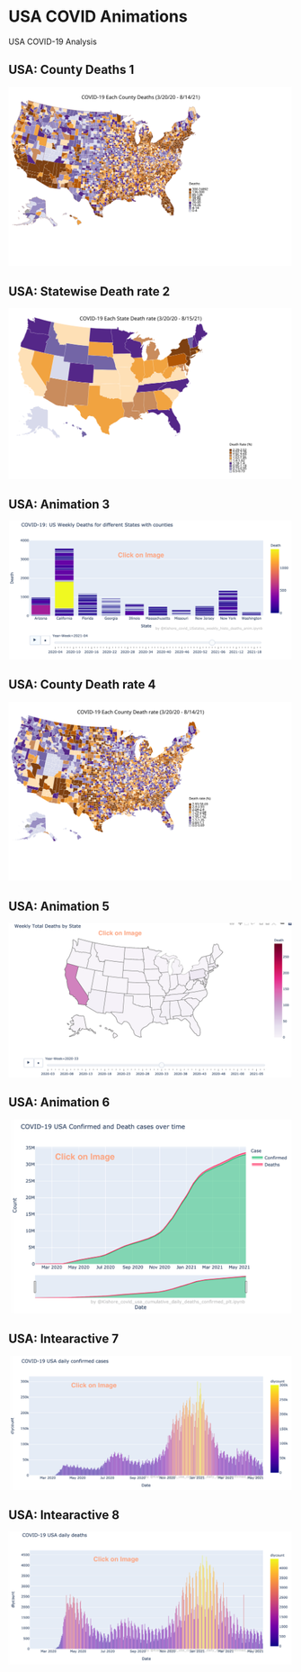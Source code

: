 # USA COVID Animations
USA COVID-19 Analysis

## USA: County Deaths 1
<img src="https://github.com/Kishore1818/Animations/blob/0733a1dad50aa55d55a4e95e66fba70ece476c43/USA_covid/USA_covid_counties_deaths_choropleth_map.svg">

## USA: Statewise Death rate 2
<img src="https://github.com/Kishore1818/Animations/blob/2e80a7a712ebd4fa36a8758d608ba9c8bcf46b75/USA_covid/USA_covid_different_chorpleth_maps1_deathrate.svg">

## USA: Animation 3
[<img src="https://github.com/Kishore1818/Animations/blob/f082d61a80e6256cd9732a9380846172b8e5b4a7/USA_covid/sample_pics/Covid_USstates_weekly_histo_deaths_anim.png">](https://kishore1818.github.io/Animations/USA_covid/covid_USstates_weekly_histo_deaths_anim.html)

## USA: County Death rate 4
<img src="https://github.com/Kishore1818/Animations/blob/f5da1831286e8172ce0a457a4a824e13f439b54e/USA_covid/USA_covid_counties_deaths_choropleth_map_deathrate.svg">

## USA: Animation 5
[<img src="https://github.com/Kishore1818/Animations/blob/67e00b4eeca3c959da7a901e45de465832b795e8/USA_covid/sample_pics/covid_USststes_deaths_animation.png">](https://kishore1818.github.io/Animations/USA_covid/covid_USststes_deaths_animation.html)

## USA: Animation 6
[<img src="https://github.com/Kishore1818/Animations/blob/c779dfe9bf42fddd0e4e412fb91392ae53a36728/USA_covid/sample_pics/covid_usa_cumulative_daily_deaths_confirmed_plt.png">](https://kishore1818.github.io/Animations/USA_covid/covid_usa_cumulative_daily_deaths_confirmed_plt.html)

## USA: Intearactive 7
[<img src="https://github.com/Kishore1818/Animations/blob/23edb1db4b53fc699d87ffc37a53d55e16003790/USA_covid/sample_pics/covid_confirmed_dailybars_USA.png">](https://kishore1818.github.io/Animations/USA_covid/covid_confirmed_dailybars_USA.html)

## USA: Intearactive 8
[<img src="https://github.com/Kishore1818/Animations/blob/0a4ba9204a0b123fd1b4bbb8488cd1ce4dd4dc41/USA_covid/sample_pics/covid_deaths_dailybars_USA.png">](https://kishore1818.github.io/Animations/USA_covid/covid_deaths_dailybars_USA.html)

